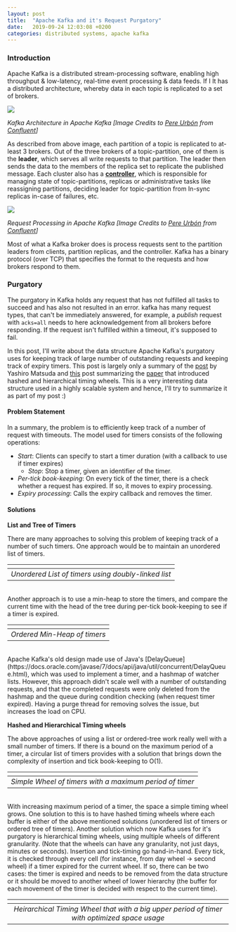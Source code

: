 ```yaml
---
layout: post
title:  "Apache Kafka and it's Request Purgatory"
date:   2019-09-24 12:03:08 +0200
categories: distributed systems, apache kafka
---
```


### Introduction

Apache Kafka is a distributed stream-processing software, enabling high throughput & low-latency, real-time event processing & data feeds. If I It has a distributed architecture, whereby data in each topic is replicated to a set of brokers.

![](../assets/img/kafka-general-architecture.png)

*Kafka Architecture in Apache Kafka [Image Credits to [Pere Urbón](https://speakerdeck.com/purbon) from [Confluent](https://www.confluent.io/)]*

As described from above image, each partition of a topic is replicated to at-least 3 brokers. Out of the three brokers of a topic-partition, one of them is the **leader**, which serves all write requests to that partition. The leader then sends the data to the members of the replica set to replicate the published message. Each cluster also has a **[controller](https://cwiki.apache.org/confluence/display/KAFKA/Kafka+Controller+Internals)**, which is responsible for managing state of topic-partitions, replicas or administrative tasks like reassigning partitions, deciding leader for topic-partition from In-sync replicas in-case of failures, etc.

![](../assets/img/kafka-request.png)

*Request Processing in Apache Kafka [Image Credits to [Pere Urbón](https://speakerdeck.com/purbon) from [Confluent](https://www.confluent.io/)]*

Most of what a Kafka broker does is process requests sent to the partition leaders from clients, partition replicas, and the controller. Kafka has a binary protocol (over TCP) that specifies the format to the requests and how brokers respond to them. 

### Purgatory

The purgatory in Kafka holds any request that has not fulfilled all tasks to succeed and has also not resulted in an error. kafka has many request types, that can't be immediately answered, for example, a *publish* request with `acks=all` needs to here acknowledgement from all brokers before responding. If the request isn't fulfilled within a timeout, it's supposed to fail. 

In this post, I'll write about the data structure Apache Kafka's purgatory uses for keeping track of large number of outstanding requests and keeping track of expiry timers. This post is largely only a summary of the [post](https://www.confluent.io/blog/apache-kafka-purgatory-hierarchical-timing-wheels) by Yashiro Matsuda and [this](https://blog.acolyer.org/2015/11/23/hashed-and-hierarchical-timing-wheels/) post summarizing the [paper](http://www.cs.columbia.edu/~nahum/w6998/papers/sosp87-timing-wheels.pdf) that introduced hashed and hierarchical timing wheels. This is a very interesting data structure used in a highly scalable system and hence, I'll try to summarize it as part of my post :)

#### Problem Statement

In a summary, the problem is to efficiently keep track of a number of request with timeouts. The model used for timers consists of the following operations:

* *Start*: Clients can specify to start a timer duration (with a callback to use if timer expires)
  * *Stop*: Stop a timer, given an identifier of the timer.
* *Per-tick book-keeping*: On every tick of the timer, there is a check whether a request has expired. If so, it moves to expiry processing.
* *Expiry processing*: Calls the expiry callback and removes the timer. 

#### Solutions

**List and Tree of Timers**

There are many approaches to solving this problem of keeping track of a number of such timers. One approach would be to maintain an unordered list of timers.

| <img src="../assets/img/unordered-list.jpeg" style="zoom:43%;" title=""/> |
| :----------------------------------------------------------: |
|     *Unordered List of timers using doubly-linked list*      |


<br/>
Another approach is to use a min-heap to store the timers, and compare the current time with the head of the tree during per-tick book-keeping to see if a timer is expired.

| <img src="../assets/img/ordered-tree.jpeg" style="zoom:43%;" title=""/> |
| :----------------------------------------------------------: |
|                 *Ordered Min-Heap of timers*                 |


<br/>
Apache Kafka's old design made use of Java's [DelayQueue](https://docs.oracle.com/javase/7/docs/api/java/util/concurrent/DelayQueue.html), which was used to implement a timer, and a hashmap of watcher lists. However, this approach didn't scale well with a number of outstanding requests, and that the completed requests were only deleted from the hashmap and the queue during condition checking (when request timer expired). Having a purge thread for removing solves the issue, but increases the load on CPU.

**Hashed and Hierarchical Timing wheels**

The above approaches of using a list or ordered-tree work really well with a small number of timers.  If there is a bound on the maximum period of a timer, a circular list of timers provides with a solution that brings down the complexity of insertion and tick book-keeping to O(1).

| <img src="../assets/img/simple-wheel.jpeg" style="zoom:43%;" title=""/> |
| :----------------------------------------------------------: |
|   *Simple Wheel of timers with a maximum period of timer*    |


<br/>
With increasing maximum period of a timer, the space a simple timing wheel grows. One solution to this is to have hashed timing wheels where each buffer is either of the above mentioned solutions (unordered list of timers or ordered tree of timers). Another solution which now Kafka uses for it's purgatory is hierarchical timing wheels, using multiple wheels of different granularity. (Note that the wheels can have any granularity, not just days, minutes or seconds). Insertion and tick-timing go hand-in-hand. Every tick, it is checked through every cell (for instance, from day wheel -> second wheel) if a timer expired for the current wheel. If so, there can be two cases: the timer is expired and needs to be removed from the data structure or it should be moved to another wheel of lower hierarchy (the buffer for each movement of the timer is decided with respect to the current time).

| <img src="../assets/img/final-wheels.jpeg" style="zoom:43%;" title=""/> |
| :----------------------------------------------------------: |
| *Heirarchical Timing Wheel that with a big upper period of timer with optimized space usage* |
